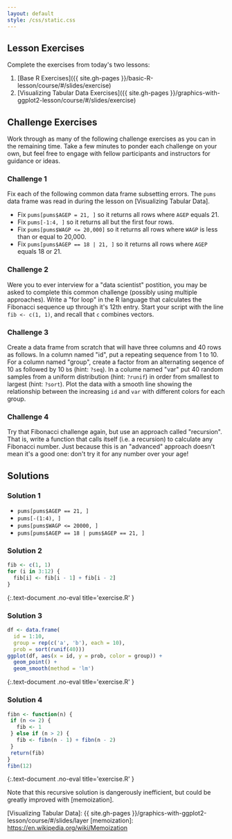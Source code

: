 ```yaml
---
layout: default
style: /css/static.css
---
```


## Lesson Exercises

Complete the exercises from today's two lessons:

1. [Base R Exercises]({{ site.gh-pages }}/basic-R-lesson/course/#/slides/exercise)
1. [Visualizing Tabular Data Exercises]({{ site.gh-pages }}/graphics-with-ggplot2-lesson/course/#/slides/exercise)

## Challenge Exercises

Work through as many of the following challenge exercises as you can in the
remaining time. Take a few minutes to ponder each challenge on your own,
but feel free to engage with fellow participants and instructors for
guidance or ideas.

### Challenge 1

Fix each of the following common data frame subsetting errors. The `pums` data
frame was read in during the lesson on [Visualizing Tabular Data].

- Fix `pums[pums$AGEP = 21, ]` so it returns all rows where `AGEP` equals 21.
- Fix `pums[-1:4, ]` so it returns all but the first four rows.
- Fix `pums[pums$WAGP <= 20,000]` so it returns all rows where `WAGP` is less than or equal to 20,000.
- Fix `pums[pums$AGEP == 18 | 21, ]` so it returns all rows where `AGEP` equals 18 or 21.

### Challenge 2

Were you to ever interview for a "data scientist" postition, you may be asked to
complete this common challenge (possibly using multiple approaches). Write a
"for loop" in the R language that calculates the Fibonacci sequence up through
it's 12th entry. Start your script with the line `fib <- c(1, 1)`, and recall
that `c` combines vectors.

### Challenge 3

Create a data frame from scratch that will have three columns and 40 rows as
follows. In a column named "id", put a repeating sequence from 1 to 10. For a
column named "group", create a factor from an alternating seqence of 10 `a`s
followed by 10 `b`s (hint: `?seq`). In a colume named "var" put 40 random
samples from a uniform distribution (hint: `?runif`) in order from smallest to
largest (hint: `?sort`). Plot the data with a smooth line showing the
relationship between the increasing `id` and `var` with different colors for
each group.

### Challenge 4

Try that Fibonacci challenge again, but use an approach called "recursion".
That is, write a function that calls itself (i.e. a recursion) to calculate any
Fibonacci number. Just because this is an "advanced" approach doesn't mean it's
a good one: don't try it for any number over your age!

## Solutions

### Solution 1

- `pums[pums$AGEP == 21, ]`
- `pums[-(1:4), ]`
- `pums[pums$WAGP <= 20000, ]`
- `pums[pums$AGEP == 18 | pums$AGEP == 21, ]`

### Solution 2

```r
fib <- c(1, 1)
for (i in 3:12) {
  fib[i] <- fib[i - 1] + fib[i - 2]
}
```
{:.text-document .no-eval title='exercise.R' }

### Solution 3

```r
df <- data.frame(
  id = 1:10,
  group = rep(c('a', 'b'), each = 10),
  prob = sort(runif(40)))
ggplot(df, aes(x = id, y = prob, color = group)) +
  geom_point() +
  geom_smooth(method = 'lm')

```
{:.text-document .no-eval title='exercise.R' }

### Solution 4

```r
fibn <- function(n) {
 if (n <= 2) {
   fib <- 1
 } else if (n > 2) {
   fib <- fibn(n - 1) + fibn(n - 2)
 }
 return(fib)
}
fibn(12)
```
{:.text-document .no-eval title='exercise.R' }

Note that this recursive solution is dangerously inefficient, but could be
greatly improved with [memoization].

[Visualizing Tabular Data]: {{ site.gh-pages }}/graphics-with-ggplot2-lesson/course/#/slides/layer
[memoization]: https://en.wikipedia.org/wiki/Memoization